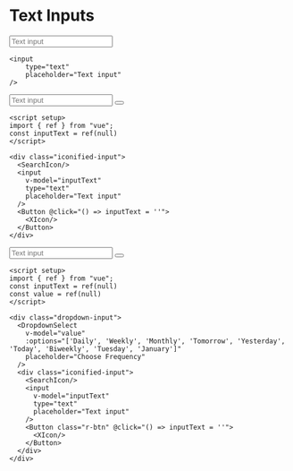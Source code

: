 # Text Inputs
<script setup>
import { ref } from "vue";
const inputText = ref(null)
</script>

<DemoContainer>
<input
    type="text"
    placeholder="Text input"
/>
</DemoContainer>

```vue
<input
    type="text"
    placeholder="Text input"
/>
```

<DemoContainer>
<div class="iconified-input">
  <SearchIcon/>
  <input
      v-model="inputText"
      type="text"
      placeholder="Text input"
  />
  <Button class="r-btn" @click="() => inputText = ''">
    <XIcon/>
  </Button>
</div>
</DemoContainer>

```vue
<script setup>
import { ref } from "vue";
const inputText = ref(null)
</script>

<div class="iconified-input">
  <SearchIcon/>
  <input
    v-model="inputText"
    type="text"
    placeholder="Text input"
  />
  <Button @click="() => inputText = ''">
    <XIcon/>
  </Button>
</div>
```

<DemoContainer>
<div class="dropdown-input">
  <DropdownSelect
    v-model="value"
    :options="['Daily', 'Weekly', 'Monthly', 'Tomorrow', 'Yesterday', 'Today', 'Biweekly', 'Tuesday', 'January']"
    placeholder="Choose Frequency"
  />
  <div class="iconified-input">
    <SearchIcon/>
    <input
        v-model="inputText"
        type="text"
        placeholder="Text input"
    />
    <Button class="r-btn" @click="() => inputText = ''">
      <XIcon/>
    </Button>
  </div>
</div>
</DemoContainer>

```vue
<script setup>
import { ref } from "vue";
const inputText = ref(null)
const value = ref(null)
</script>

<div class="dropdown-input">
  <DropdownSelect
    v-model="value"
    :options="['Daily', 'Weekly', 'Monthly', 'Tomorrow', 'Yesterday', 'Today', 'Biweekly', 'Tuesday', 'January']"
    placeholder="Choose Frequency"
  />
  <div class="iconified-input">
    <SearchIcon/>
    <input
      v-model="inputText"
      type="text"
      placeholder="Text input"
    />
    <Button class="r-btn" @click="() => inputText = ''">
      <XIcon/>
    </Button>
  </div>
</div>
```

